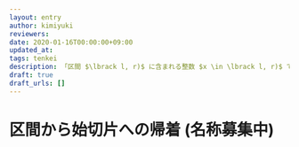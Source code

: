 ```yaml
---
layout: entry
author: kimiyuki
reviewers:
date: 2020-01-16T00:00:00+09:00
updated_at:
tags: tenkei
description: 「区間 $\lbrack l, r)$ に含まれる整数 $x \in \lbrack l, r)$ であって条件 $\varphi(x)$ を満たすものの個数を求めよ」という問題は「$n$ 未満の自然数 $x \in n$ であって条件 $\varphi(x)$ を満たすものの個数を求めよ」という問題に帰着するとよい。微分積分学の基本定理を思い出すとよい。
draft: true
draft_urls: []
---
```


# 区間から始切片への帰着 (名称募集中)
